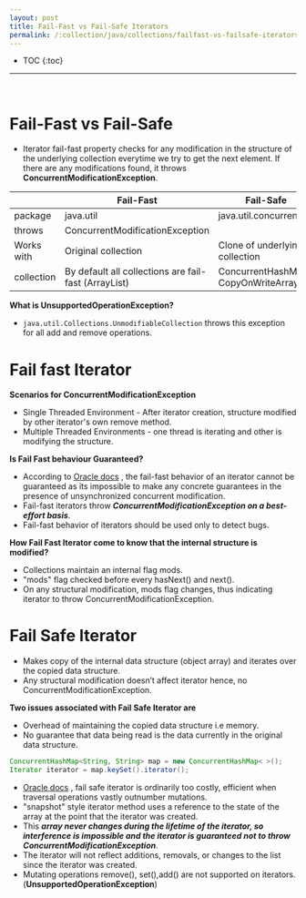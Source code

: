 ```yaml
---
layout: post
title: Fail-Fast vs Fail-Safe Iterators
permalink: /:collection/java/collections/failfast-vs-failsafe-iterators
---
```


- TOC
{:toc}

<hr><br>

# Fail-Fast vs Fail-Safe
* Iterator fail-fast property checks for any modification in the structure of the underlying collection everytime we try to get the next element. If there are any modifications found, it throws **ConcurrentModificationException**.

|	|Fail-Fast	|Fail-Safe|
|---|---|---|
|package	|java.util|java.util.concurrent	|
|throws		|ConcurrentModificationException|	|
|Works with	|Original collection|Clone of underlying collection|
|collection	|By default all collections are fail-fast (ArrayList)|ConcurrentHashMap, CopyOnWriteArrayList|

**What is UnsupportedOperationException?**  
* `java.util.Collections.UnmodifiableCollection` throws this exception for all add and remove operations.

# Fail fast Iterator
**Scenarios for ConcurrentModificationException**  
* Single Threaded Environment - After iterator creation, structure modified by other iterator's own remove method. 
* Multiple Threaded Environments - one thread is iterating and other is modifying the structure.

**Is Fail Fast behaviour Guaranteed?**  
* According to [Oracle docs](https://docs.oracle.com/javase/7/docs/api/java/util/HashMap.html) , the fail-fast behavior of an iterator cannot be guaranteed as its impossible to make any concrete guarantees in the presence of unsynchronized concurrent modification. 
* Fail-fast iterators throw ***ConcurrentModificationException on a best-effort basis***.
* Fail-fast behavior of iterators should be used only to detect bugs. 

**How Fail Fast Iterator come to know that the internal structure is modified?**  
* Collections maintain an internal flag mods. 
* "mods" flag checked before every hasNext() and next().
* On any structural modification, mods flag changes, thus indicating iterator to throw ConcurrentModificationException.

# Fail Safe Iterator 
* Makes copy of the internal data structure (object array) and iterates over the copied data structure.
* Any structural modification doesn’t affect iterator hence, no ConcurrentModificationException.

**Two issues associated with Fail Safe Iterator are**  
* Overhead of maintaining the copied data structure i.e memory.
* No guarantee that data being read is the data currently in the original data structure.

```java
ConcurrentHashMap<String, String> map = new ConcurrentHashMap< >();
Iterator iterator = map.keySet().iterator();
```

* [Oracle docs](https://docs.oracle.com/javase/7/docs/api/java/util/concurrent/CopyOnWriteArrayList.html) , fail safe iterator is ordinarily too costly, efficient when traversal operations vastly outnumber mutations. 
* "snapshot" style iterator method uses a reference to the state of the array at the point that the iterator was created.
* This ***array never changes during the lifetime of the iterator, so interference is impossible and the iterator is guaranteed not to throw ConcurrentModificationException***.
* The iterator will not reflect additions, removals, or changes to the list since the iterator was created. 
* Mutating operations remove(), set(),add() are not supported on iterators. (**UnsupportedOperationException**)
